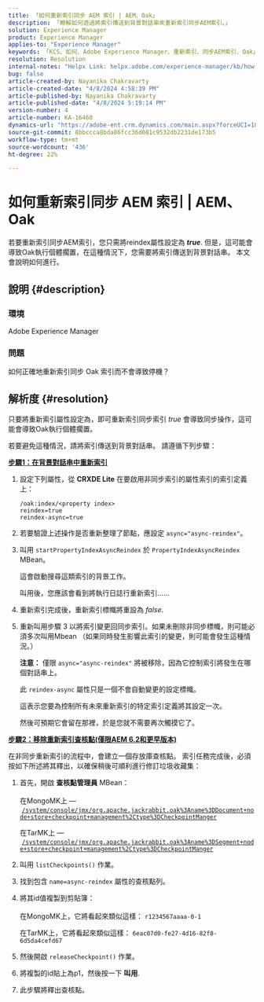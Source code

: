 ```yaml
---
title: 「如何重新索引同步 AEM 索引 | AEM、Oak」
description: 「瞭解如何透過將索引傳送到背景對話串來重新索引同步AEM索引。」
solution: Experience Manager
product: Experience Manager
applies-to: "Experience Manager"
keywords: 「KCS、如何、Adobe Experience Manager、重新索引、同步AEM索引、Oak」
resolution: Resolution
internal-notes: "Helpx Link: helpx.adobe.com/experience-manager/kb/how-to-reindex-a-synchronous-AEM-index-AEM-Oak.html"
bug: false
article-created-by: Nayanika Chakravarty
article-created-date: "4/8/2024 4:58:39 PM"
article-published-by: Nayanika Chakravarty
article-published-date: "4/8/2024 5:19:14 PM"
version-number: 4
article-number: KA-16460
dynamics-url: "https://adobe-ent.crm.dynamics.com/main.aspx?forceUCI=1&pagetype=entityrecord&etn=knowledgearticle&id=d4db733c-c9f5-ee11-a1fe-6045bd006295"
source-git-commit: 8bbccca8bda86fcc36d081c9532db2231de173b5
workflow-type: tm+mt
source-wordcount: '436'
ht-degree: 22%

---
```


# 如何重新索引同步 AEM 索引 | AEM、Oak


若要重新索引同步AEM索引，您只需將reindex屬性設定為 <b>*true</b>*. 但是，這可能會導致Oak執行個體擱置，在這種情況下，您需要將索引傳送到背景對話串。 本文會說明如何進行。

## 說明 {#description}


### 環境

Adobe Experience Manager

### 問題

如何正確地重新索引同步 Oak 索引而不會導致停機？


## 解析度 {#resolution}


只要將重新索引屬性設定為，即可重新索引同步索引 *true* 會導致同步操作，這可能會導致Oak執行個體擱置。

若要避免這種情況，請將索引傳送到背景對話串。 請遵循下列步驟：

<b><u>步驟1：在背景對話串中重新索引</u></b>

1. 設定下列屬性，從 <b>CRXDE Lite</b> 在要啟用非同步索引的屬性索引的索引定義上：<br>


   ```
   /oak:index/<property index>
   reindex=true
   reindex-async=true
   ```


2. 若要驗證上述操作是否重新整理了節點，應設定 `async="async-reindex"`。
3. 叫用 `startPropertyIndexAsyncReindex` 於 `PropertyIndexAsyncReindex` MBean。<br>


   這會啟動搜尋這類索引的背景工作。



   叫用後，您應該會看到將執行日誌行重新索引……
4. 重新索引完成後，重新索引標幟將重設為 *false*.
5. 重新叫用步驟 3 以將索引變更回同步索引。如果未刪除非同步標幟，則可能必須多次叫用Mbean （如果同時發生影響此索引的變更，則可能會發生這種情況。）



   <b>注意：</b> 僅限 `async="async-reindex"` 將被移除，因為它控制索引將發生在哪個對話串上。

   此 `reindex-async` 屬性只是一個不會自動變更的設定標幟。

   這表示您要為控制所有未來重新索引的特定索引定義將其設定一次。

   然後可預期它會留在那裡，於是您就不需要再次觸摸它了。


<b><u>步驟2：移除重新索引查核點(僅限AEM 6.2和更早版本)</u></b>

在非同步重新索引的流程中，會建立一個存放庫查核點。
索引任務完成後，必須按如下所述將其釋出，以確保稍後可順利進行修訂垃圾收藏集：

1. 首先，開啟 <b>查核點管理員</b> MBean：<br>\
   在MongoMK上 —  [`/system/console/jmx/org.apache.jackrabbit.oak%3Aname%3DDocument+node+store+checkpoint+management%2Ctype%3DCheckpointManger`](http://localhost:4502/system/console/jmx/org.apache.jackrabbit.oak%3Aname%3DDocument+node+store+checkpoint+management%2Ctype%3DCheckpointManger)

   在TarMK上 —  [`/system/console/jmx/org.apache.jackrabbit.oak%3Aname%3DSegment+node+store+checkpoint+management%2Ctype%3DCheckpointManger`](http://localhost:4502/system/console/jmx/org.apache.jackrabbit.oak%3Aname%3DSegment+node+store+checkpoint+management%2Ctype%3DCheckpointManger)
2. 叫用 `listCheckpoints()` 作業。
3. 找到包含 `name=async-reindex` 屬性的查核點列。
4. 將其id值複製到剪貼簿：<br>\
   在MongoMK上，它將看起來類似這樣： `r1234567aaaa-0-1`

   在TarMK上，它將看起來類似這樣： `6eac07d0-fe27-4d16-82f8-6d5da4cefd67`
5. 然後開啟 `releaseCheckpoint()` 作業。
6. 將複製的id貼上為p1，然後按一下 <b>叫用</b>.
7. 此步驟將釋出查核點。

